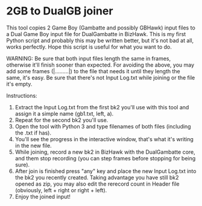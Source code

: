 # 2GB to DualGB joiner

This tool copies 2 Game Boy (Gambatte and possibly GBHawk) input files to a Dual Game Boy input file for DualGambatte in BizHawk.
This is my first Python script and probably this may be written better, but it's not bad at all, works perfectly.
Hope this script is useful for what you want to do.

WARNING:
Be sure that both input files length the same in frames, otherwise it'll finish sooner than expected.
	For avoiding the above, you may add some frames (|.........|) to the file that needs it until they length the same, it's easy.
Be sure that there's not Input Log.txt while joining or the file it's empty.

Instructions:
1. Extract the Input Log.txt from the first bk2 you'll use with this tool and assign it a simple name (gb1.txt, left, a).
2. Repeat for the second bk2 you'll use.
3. Open the tool with Python 3 and type filenames of both files (including the .txt if has).
4. You'll see the progress in the interactive window, that's what it's writing in the new file.
5. While joining, record a new bk2 in BizHawk with the DualGambatte core, and them stop recording (you can step frames before stopping for being sure).
6. After join is finished press "any" key and place the new Input Log.txt into the bk2 you recently created.
	Taking advantage you have still bk2 opened as zip, you may also edit the rerecord count in Header file (obviously, left + right or right + left).
7. Enjoy the joined input!
